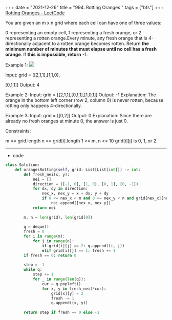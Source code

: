 +++ 
date = "2021-12-26"
title = "994. Rotting Oranges "
tags = ["bfs"]
+++
[Rotting Oranges - LeetCode](https://leetcode.com/problems/rotting-oranges/)

You are given an m x n grid where each cell can have one of three values:

0 representing an empty cell,
1 representing a fresh orange, or
2 representing a rotten orange.Every minute, any fresh orange that is 4-directionally adjacent to a rotten orange becomes rotten.
Return __the minimum number of minutes that must elapse until no cell has a fresh orange__. If __this is impossible, return__ -1.
 
Example 1:
![](https://assets.leetcode.com/uploads/2019/02/16/oranges.png)

Input: grid = [[2,1,1],[1,1,0],

[0,1,1]] Output: 4 

Example 2:
Input: grid = [[2,1,1],[0,1,1],[1,0,1]] Output: -1 Explanation: The orange in the bottom left corner (row 2, column 0) is never rotten, because rotting only happens 4-directionally. 

Example 3:
Input: grid = [[0,2]] Output: 0 Explanation: Since there are already no fresh oranges at minute 0, the answer is just 0. 
 
Constraints:

m == grid.length
n == grid[i].length
1 <= m, n <= 10
grid[i][j] is 0, 1, or 2.

---
- code
```py
class Solution:
    def orangesRotting(self, grid: List[List[int]]) -> int:
        def fresh_nei(x, y):
            nei = []
            direction = ([-1, 0], [1, 0], [0, 1], [0, -1])
            for dx, dy in direction:
                nex_x, nex_y = x + dx, y + dy
                if 0 <= nex_x < m and 0 <= nex_y < n and grid[nex_x][nex_y] == 1:
                    nei.append([nex_x, nex_y])
            return nei
                    
        m, n = len(grid), len(grid[0])
        
        q = deque()
        fresh = 0
        for i in range(m):
            for j in range(n):
                if grid[i][j] == 2: q.append((i, j))
                elif grid[i][j] == 1: fresh += 1
        if fresh == 0: return 0
        
        step = -1
        while q:
            step += 1
            for _ in range(len(q)):
                cur = q.popleft()
                for x, y in fresh_nei(*cur):
                    grid[x][y] = 2
                    fresh -= 1
                    q.append((x, y))
                    
        return step if fresh == 0 else -1
```
